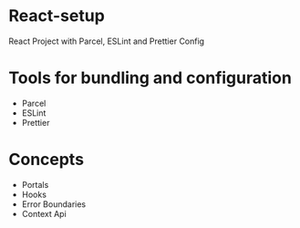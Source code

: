 # React-setup
React Project with Parcel, ESLint and Prettier Config

# Tools for bundling and configuration
- Parcel
- ESLint
- Prettier

# Concepts
- Portals
- Hooks
- Error Boundaries
- Context Api

